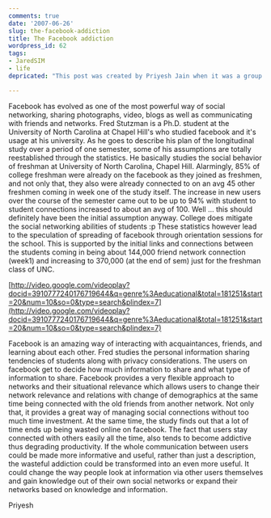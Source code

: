 ```yaml
---
comments: true
date: '2007-06-26'
slug: the-facebook-addiction
title: The Facebook addiction
wordpress_id: 62
tags:
- JaredSIM
- life
depricated: "This post was created by Priyesh Jain when it was a group blog/site.  I'm now depricating all posts that aren't mine as it has become more of a personal site."

---
```





Facebook has evolved as one of the most powerful way of social networking, sharing photographs, video, blogs as well as communicating with friends and networks. Fred Stutzman is a Ph.D. student at the University of North Carolina at Chapel Hill's who studied facebook and it's usage at his university. As he goes to describe his plan of the longitudinal study over a period of one semester, some of his assumptions are totally reestablished through the statistics. He basically studies the social behavior of freshman at University of North Carolina, Chapel Hill. Alarmingly, 85% of college freshman were already on the facebook as they joined as freshmen, and not only that, they also were already connected to on an avg 45 other freshmen coming in week one of the study itself. The increase in new users over the course of the semester came out to be up to 94% with student to student connections increased to about an avg of 100. Well ... this should definitely have been the initial assumption anyway. College does mitigate the social networking abilities of students :p These statistics however lead to the speculation of spreading of facebook through orientation sessions for the school. This is supported by the initial links and connections between the students coming in being about 144,000 friend network connection (week1) and increasing to 370,000 (at the end of sem) just for the freshman class of UNC.







[http://video.google.com/videoplay?docid=3910777240176719644&q=genre%3Aeducational&total=181251&start=20&num=10&so=0&type=search&plindex=7](http://video.google.com/videoplay?docid=3910777240176719644&q=genre%3Aeducational&total=181251&start=20&num=10&so=0&type=search&plindex=7)







Facebook is an amazing way of interacting with acquaintances, friends, and learning about each other. Fred studies the personal information sharing tendencies of students along with privacy considerations. The users on facebook get to decide how much information to share and what type of information to share. Facebook provides a very flexible  approach to networks and their situational relevance which allows users to change their network relevance and relations with change of demographics at the same time being connected with the old friends from another network. Not only that, it provides a great way of managing social connections without too much time investment. At the same time, the study finds out that a lot of time ends up being wasted online on facebook. The fact that users stay connected with others easily all the time, also tends to become addictive thus degrading productivity. If the whole communication between users could be made more informative and useful, rather than just a description, the wasteful addiction could be transformed into an even more useful. It could change the way people look at information via other users themselves and gain knowledge out of their own social networks or expand their networks based on knowledge and information.




Priyesh






